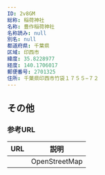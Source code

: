 ```yaml
---
ID: 2v8GM
総称: 稲荷神社
名称: 豊作稲荷神社
名称読み: null
別名: null
都道府県: 千葉県
区域: 印西市
緯度: 35.8228977
経度: 140.1706017
郵便番号: 2701325
住所: 千葉県印西市竹袋１７５５−７２
---
```


## その他

### 参考URL

| URL | 説明          |
| --- | ------------- |
|     | OpenStreetMap |
